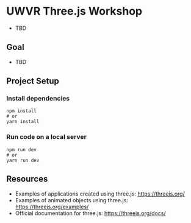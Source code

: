 # UWVR Three.js Workshop
- TBD

## Goal
- TBD


## Project Setup
### Install dependencies

```
npm install
# or
yarn install
```

### Run code on a local server
```
npm run dev
# or
yarn run dev
```


## Resources
- Examples of applications created using three.js: https://threejs.org/
- Examples of animated objects using three.js: https://threejs.org/examples/
- Official documentation for three.js: https://threejs.org/docs/
